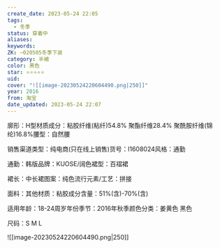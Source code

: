 ```yaml
---
create_date: 2023-05-24 22:05
tags:
  - 冬季
status: 穿着中
aliases:
keywords:
ZK: ~020505冬季下装
category: 半裙
color: 黑色
star: ⭐⭐⭐⭐⭐
uid:
cover: "![[image-20230524220604490.png|250]]"
year: 2016
from: 淘宝
date_updated: 2023-05-24 22:07
---
```


廓形：H型材质成分：粘胶纤维(粘纤)54.8% 聚酯纤维28.4% 聚酰胺纤维(锦纶)16.8%腰型：自然腰

销售渠道类型：纯电商(只在线上销售)货号：I1608024风格：通勤

通勤：韩版品牌：KUOSE/阔色裙型：百褶裙

裙长：中长裙图案：纯色流行元素/工艺：拼接

面料：其他材质：粘胶成分含量：51%(含)-70%(含)

适用年龄：18-24周岁年份季节：2016年秋季颜色分类：姜黄色 黑色

尺码：S M L

![[image-20230524220604490.png|250]]
